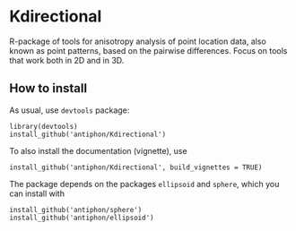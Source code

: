 # Kdirectional

R-package of tools for anisotropy analysis of point location data, also known as point patterns, based on the pairwise differences. Focus on tools that work both in 2D and in 3D.



## How to install

As usual, use `devtools` package:

```
library(devtools)
install_github('antiphon/Kdirectional')
```

To also install the documentation (vignette), use

```
install_github('antiphon/Kdirectional', build_vignettes = TRUE)
```

The package depends on the packages `ellipsoid` and `sphere`, which you can install with

```
install_github('antiphon/sphere')
install_github('antiphon/ellipsoid')
```
